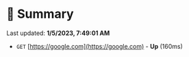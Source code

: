 # 📖 Summary
Last updated: **1/5/2023, 7:49:01 AM**

- `GET` [https://google.com](https://google.com) - **Up** (160ms)
